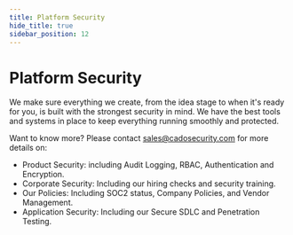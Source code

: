 ```yaml
---
title: Platform Security
hide_title: true
sidebar_position: 12
---
```


# Platform Security
We make sure everything we create, from the idea stage to when it's ready for you, is built with the strongest security in mind. We have the best tools and systems in place to keep everything running smoothly and protected.

Want to know more? Please contact sales@cadosecurity.com for more details on:
- Product Security: including Audit Logging, RBAC, Authentication and Encryption. 
- Corporate Security: Including our hiring checks and security training.
- Our Policies: Including SOC2 status, Company Policies, and Vendor Management.
- Application Security: Including our Secure SDLC and Penetration Testing.